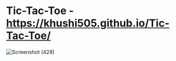 # Tic-Tac-Toe - https://khushi505.github.io/Tic-Tac-Toe/

![Screenshot (428)](https://github.com/khushi505/Tic-Tac-Toe/assets/121372231/abca2f3f-69a6-4d8e-a0f2-b000d00e2920)
